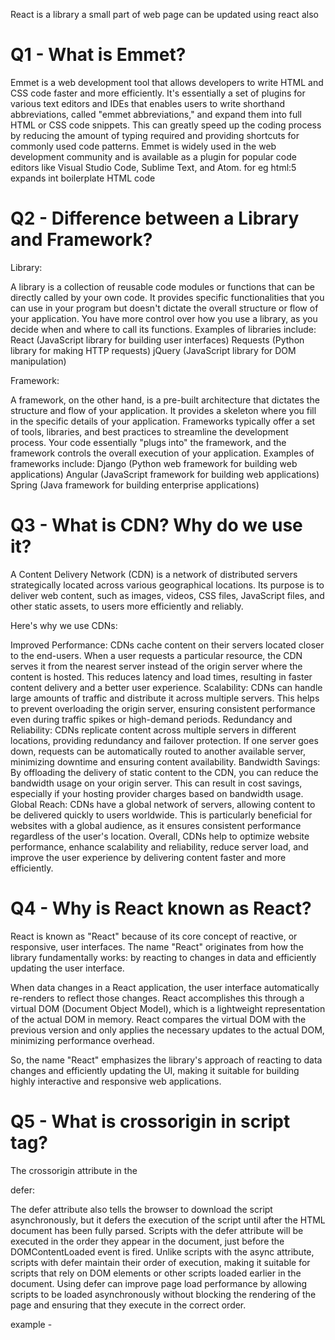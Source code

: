 React is a library a small part of web page can be updated using react also

 # Q1 - What is Emmet?

Emmet is a web development tool that allows developers to write HTML and CSS code faster and more efficiently. It's essentially a set of plugins for various text editors and IDEs that enables users to write shorthand abbreviations, called "emmet abbreviations," and expand them into full HTML or CSS code snippets. This can greatly speed up the coding process by reducing the amount of typing required and providing shortcuts for commonly used code patterns. Emmet is widely used in the web development community and is available as a plugin for popular code editors like Visual Studio Code, Sublime Text, and Atom. for eg html:5 expands int boilerplate HTML code 

 # Q2 - Difference between a Library and Framework?

Library:

A library is a collection of reusable code modules or functions that can be directly called by your own code.
It provides specific functionalities that you can use in your program but doesn't dictate the overall structure or flow of your application.
You have more control over how you use a library, as you decide when and where to call its functions.
Examples of libraries include:
React (JavaScript library for building user interfaces)
Requests (Python library for making HTTP requests)
jQuery (JavaScript library for DOM manipulation)

Framework:

A framework, on the other hand, is a pre-built architecture that dictates the structure and flow of your application.
It provides a skeleton where you fill in the specific details of your application.
Frameworks typically offer a set of tools, libraries, and best practices to streamline the development process.
Your code essentially "plugs into" the framework, and the framework controls the overall execution of your application.
Examples of frameworks include:
Django (Python web framework for building web applications)
Angular (JavaScript framework for building web applications)
Spring (Java framework for building enterprise applications)

# Q3 - What is CDN? Why do we use it?

A Content Delivery Network (CDN) is a network of distributed servers strategically located across various geographical locations. Its purpose is to deliver web content, such as images, videos, CSS files, JavaScript files, and other static assets, to users more efficiently and reliably.

Here's why we use CDNs:

Improved Performance: CDNs cache content on their servers located closer to the end-users. When a user requests a particular resource, the CDN serves it from the nearest server instead of the origin server where the content is hosted. This reduces latency and load times, resulting in faster content delivery and a better user experience.
Scalability: CDNs can handle large amounts of traffic and distribute it across multiple servers. This helps to prevent overloading the origin server, ensuring consistent performance even during traffic spikes or high-demand periods.
Redundancy and Reliability: CDNs replicate content across multiple servers in different locations, providing redundancy and failover protection. If one server goes down, requests can be automatically routed to another available server, minimizing downtime and ensuring content availability.
Bandwidth Savings: By offloading the delivery of static content to the CDN, you can reduce the bandwidth usage on your origin server. This can result in cost savings, especially if your hosting provider charges based on bandwidth usage.
Global Reach: CDNs have a global network of servers, allowing content to be delivered quickly to users worldwide. This is particularly beneficial for websites with a global audience, as it ensures consistent performance regardless of the user's location.
Overall, CDNs help to optimize website performance, enhance scalability and reliability, reduce server load, and improve the user experience by delivering content faster and more efficiently.

# Q4 - Why is React known as React?

React is known as "React" because of its core concept of reactive, or responsive, user interfaces. The name "React" originates from how the library fundamentally works: by reacting to changes in data and efficiently updating the user interface.

When data changes in a React application, the user interface automatically re-renders to reflect those changes. React accomplishes this through a virtual DOM (Document Object Model), which is a lightweight representation of the actual DOM in memory. React compares the virtual DOM with the previous version and only applies the necessary updates to the actual DOM, minimizing performance overhead.

So, the name "React" emphasizes the library's approach of reacting to data changes and efficiently updating the UI, making it suitable for building highly interactive and responsive web applications.

# Q5 - What is crossorigin in script tag?


The crossorigin attribute in the <script> tag is used to specify how the browser should handle requests for scripts that are loaded from a different origin (i.e., a different domain, protocol, or port) than the current document.

When you load a script from a different origin, the browser enforces the same-origin policy by default, which restricts the script's access to certain resources, such as cookies, local storage, and other elements of the DOM. This security measure helps prevent malicious scripts from accessing sensitive information on other websites.

The crossorigin attribute provides options for handling scripts loaded from different origins:

Anonymous: This is the default behavior if the crossorigin attribute is not specified. With the anonymous value, the browser loads the script without including any credentials (such as cookies or HTTP authentication). This means that the script is treated as coming from an "anonymous" origin, and it has limited access to resources on the page.
Use Credentials: If the script requires credentials to be included (such as cookies or HTTP authentication) when making requests to the server, you can specify crossorigin="use-credentials". This tells the browser to include credentials with the requests made by the script.

# Q6 - What is diference between React and ReactDOM ?

React:

React is the core library for building user interfaces in React applications.
It provides the foundation for creating components, managing component state, handling events, and rendering UI elements.
React allows developers to create reusable UI components and compose them together to build complex user interfaces.
It implements a virtual DOM (Document Object Model) to efficiently update the actual DOM based on changes in application state.

ReactDOM:

ReactDOM is a package specifically designed for rendering React components into the DOM (Document Object Model).
It serves as the glue between React components and the browser's DOM, allowing React to interact with the actual HTML elements on the page.
ReactDOM provides methods for rendering React components, updating the DOM in response to changes in component state, and handling events.

# Q7 - What is difference between react.development.js and react.production.js files via CDN?

react.development.js:

This file is intended for use during development. It includes additional development features and warnings aimed at aiding developers in debugging and identifying issues in their React applications.
The development version of React is typically larger in file size compared to the production version due to the inclusion of development tools and extra code for debugging purposes.
It may include helpful warning messages in the console, such as warnings about potential performance issues, prop type validation warnings, and other development-related messages.
While using react.development.js is beneficial during development for its debugging features, it's not suitable for production use due to its larger file size and the performance overhead of the included development tools.

react.production.js:

This file is optimized for production use. It omits development features and warnings, resulting in a smaller file size and improved performance.
The production version of React is stripped of development tools, debug messages, and other non-essential code to reduce its footprint and improve loading times.
It is recommended to use react.production.js in production environments to ensure better performance and a smaller bundle size for your React applications.
While the production version lacks the debugging features present in the development version, it is optimized for efficiency and is suitable for use in production deployments where performance is critical.


# Q8 - What is async and defer?

async and defer are attributes that can be used with the <script> tag in HTML to control how scripts are loaded and executed in web pages.

async:

When you add the async attribute to a <script> tag, it tells the browser to download the script asynchronously while continuing to parse the HTML document.
The browser will fetch the script in the background without blocking the rendering of the page. Once the script is downloaded, it will be executed immediately, regardless of whether the HTML parsing is complete.
Using async is beneficial for scripts that don't depend on the DOM or other scripts and can be executed independently. It can help improve page load performance by allowing non-blocking loading and execution of scripts.
However, scripts loaded with async may not maintain their order of execution, so it's important to consider dependencies between scripts if they rely on each other.

example - <script src="script.js" async></script>

defer:

The defer attribute also tells the browser to download the script asynchronously, but it defers the execution of the script until after the HTML document has been fully parsed.
Scripts with the defer attribute will be executed in the order they appear in the document, just before the DOMContentLoaded event is fired.
Unlike scripts with the async attribute, scripts with defer maintain their order of execution, making it suitable for scripts that rely on DOM elements or other scripts loaded earlier in the document.
Using defer can improve page load performance by allowing scripts to be loaded asynchronously without blocking the rendering of the page and ensuring that they execute in the correct order.

example - <script src="script.js" defer></script>
